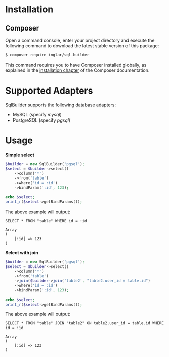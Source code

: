 Installation
============

Composer
--------

Open a command console, enter your project directory and execute the following command to download the latest stable version of this package:

```bash
$ composer require inglar/sql-builder
```

This command requires you to have Composer installed globally, as explained
in the [installation chapter](https://getcomposer.org/doc/00-intro.md)
of the Composer documentation.

Supported Adapters
==================

SqlBuilder supports the following database adapters:

* MySQL (specify *mysql*)
* PostgreSQL (specify *pgsql*)

Usage
=====

**Simple select**

```php
$builder = new SqlBuilder('pgsql');
$select = $builder->select()
    ->column('*')
    ->from('table')
    ->where('id = :id')
    ->bindParam(':id', 123);
 
echo $select;
print_r($select->getBindParams());
```

The above example will output:

```text
SELECT * FROM "table" WHERE id = :id
 
Array
(
    [:id] => 123
)
```

**Select with join**

```php
$builder = new SqlBuilder('pgsql');
$select = $builder->select()
    ->column('*')
    ->from('table')
    ->join($builder->join('table2', "table2.user_id = table.id")
    ->where('id = :id')
    ->bindParam(':id', 123);
 
echo $select;
print_r($select->getBindParams());
```

The above example will output:

```text
SELECT * FROM "table" JOIN "table2" ON table2.user_id = table.id WHERE id = :id
 
Array
(
    [:id] => 123
)
```
